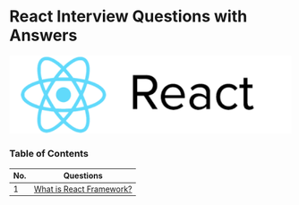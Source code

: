 # React Interview Questions with Answers

<img src="./react.png" width="960">

### Table of Contents

| No. | Questions |
|---- | ---------
|1 | [What is React Framework?](#what-is-react-framework)|